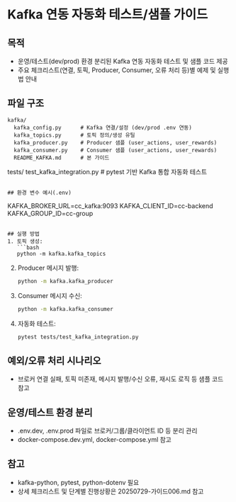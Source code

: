 # Kafka 연동 자동화 테스트/샘플 가이드

## 목적
- 운영/테스트(dev/prod) 환경 분리된 Kafka 연동 자동화 테스트 및 샘플 코드 제공
- 주요 체크리스트(연결, 토픽, Producer, Consumer, 오류 처리 등)별 예제 및 실행법 안내

## 파일 구조
```
kafka/
  kafka_config.py      # Kafka 연결/설정 (dev/prod .env 연동)
  kafka_topics.py      # 토픽 정의/생성 유틸
  kafka_producer.py    # Producer 샘플 (user_actions, user_rewards)
  kafka_consumer.py    # Consumer 샘플 (user_actions, user_rewards)
  README_KAFKA.md      # 본 가이드
```
tests/
  test_kafka_integration.py  # pytest 기반 Kafka 통합 자동화 테스트
```

## 환경 변수 예시(.env)
```
KAFKA_BROKER_URL=cc_kafka:9093
KAFKA_CLIENT_ID=cc-backend
KAFKA_GROUP_ID=cc-group
```

## 실행 방법
1. 토픽 생성: 
   ```bash
   python -m kafka.kafka_topics
   ```
2. Producer 메시지 발행:
   ```bash
   python -m kafka.kafka_producer
   ```
3. Consumer 메시지 수신:
   ```bash
   python -m kafka.kafka_consumer
   ```
4. 자동화 테스트:
   ```bash
   pytest tests/test_kafka_integration.py
   ```

## 예외/오류 처리 시나리오
- 브로커 연결 실패, 토픽 미존재, 메시지 발행/수신 오류, 재시도 로직 등 샘플 코드 참고

## 운영/테스트 환경 분리
- .env.dev, .env.prod 파일로 브로커/그룹/클라이언트 ID 등 분리 관리
- docker-compose.dev.yml, docker-compose.yml 참고

## 참고
- kafka-python, pytest, python-dotenv 필요
- 상세 체크리스트 및 단계별 진행상황은 20250729-가이드006.md 참고
